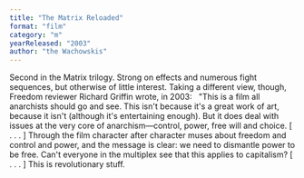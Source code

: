 ```yaml
---
title: "The Matrix Reloaded"
format: "film"
category: "m"
yearReleased: "2003"
author: "the Wachowskis"
---
```

Second in the Matrix trilogy. Strong on  effects and numerous fight sequences, but otherwise of little  interest. Taking a different view, though,   Freedom reviewer Richard Griffin wrote, in 2003:
 
"This is a film all anarchists should go  and see. This isn't because it's a great work of art, because it isn't (although  it's entertaining enough). But it does deal with issues at the very core of  anarchism—control, power, free will and choice. [ . . . ] Through the film  character after character muses about freedom and control and power, and the  message is clear: we need to dismantle power to be free. Can't everyone in the  multiplex see that this applies to capitalism? [ . . . ] This is revolutionary  stuff.